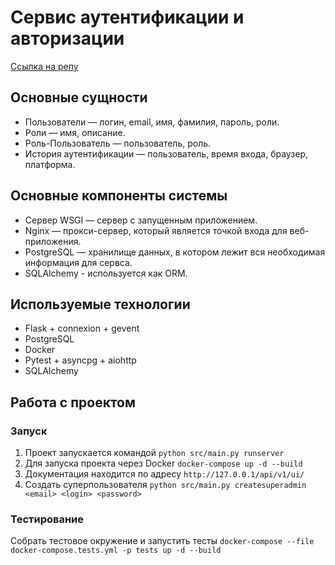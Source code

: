 # Сервис аутентификации и авторизации
[Ссылка на репу](https://github.com/vlad397/Auth_sprint_1)
## Основные сущности
- Пользователи — логин, email, имя, фамилия, пароль, роли.
- Роли — имя, описание.
- Роль-Пользователь — пользователь, роль.
- История аутентификации — пользователь, время входа, браузер, платформа.

## Основные компоненты системы
- Cервер WSGI — сервер с запущенным приложением.
- Nginx — прокси-сервер, который является точкой входа для веб-приложения.
- PostgreSQL — хранилище данных, в котором лежит вся необходимая информация для сервса.
- SQLAlchemy - используется как ORM.

## Используемые технологии
- Flask + connexion + gevent
- PostgreSQL
- Docker
- Pytest + asyncpg + aiohttp
- SQLAlchemy

## Работа с проектом
### Запуск
1. Проект запускается командой
  ```python src/main.py runserver```
2. Для запуска проекта через Docker
  ```docker-compose up -d --build```
3. Документация находится по адресу ```http://127.0.0.1/api/v1/ui/```
4. Создать суперпользователя
  ```python src/main.py createsuperadmin <email> <login> <password>```

### Тестирование
Собрать тестовое окружение и запустить тесты
```docker-compose --file docker-compose.tests.yml -p tests up -d --build```
